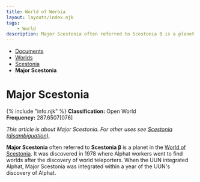 ```yaml
---
title: World of Werbia
layout: layouts/index.njk
tags:
    - World
description: Major Scestonia often referred to Scestonia B is a planet in the World of Scestonia. It was discovered in 1978 where Alphat workers went to find worlds after the discovery of world teleporters.
---
```

<nav class="text-sm breadcrumbs mb-5">
    <ul>
        <li><a href="/docs">Documents</a></li>
        <li><a href="/docs/world">Worlds</a></li>
        <li><a href="/docs/world/scestonia">Scestonia</a></li>
        <li><b>Major Scestonia</b></li>
    </ul>
</nav>
<div class="text-center"><h1>Major Scestonia</h1></div>

<div class="alert shadow-lg mb-5">
    <div>
        {% include "info.njk" %}
        <span>
        <b>Classification:</b> <span class="text-green-500">Open World</span><br>
        <b>Frequency:</b> 287.6507[076]
        </span>
    </div>
</div>

<i>This article is about Major Scestonia. For other uses see <a href="/docs/world/scestonia/disambig/">Scestonia (disambiguation)</a>.</i>

**Major Scestonia** often referred to **Scestonia β** is a planet in the <a href="/docs/world/scestonia/world">World of Scestonia</a>. It was discovered in 1978 where Alphat workers went to find worlds after the discovery of world teleporters. When the UUN integrated Alphat, Major Scestonia was integrated within a year of the UUN's discovery of Alphat.